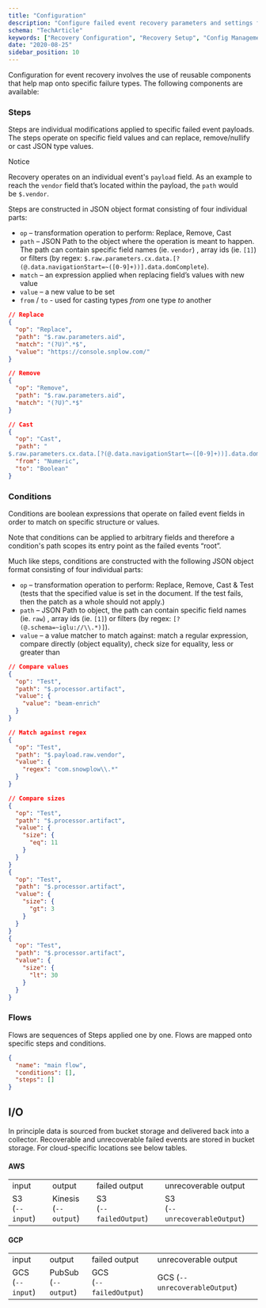 ```yaml
---
title: "Configuration"
description: "Configure failed event recovery parameters and settings for optimal data quality restoration workflows."
schema: "TechArticle"
keywords: ["Recovery Configuration", "Recovery Setup", "Config Management", "Recovery Settings", "Configuration Guide", "Setup Process"]
date: "2020-08-25"
sidebar_position: 10
---
```


Configuration for event recovery involves the use of reusable components that help map onto specific failure types. The following components are available:

### Steps

Steps are individual modifications applied to specific failed event payloads. The steps operate on specific field values and can replace, remove/nullify or cast JSON type values.

Notice

Recovery operates on an individual event's `payload` field. As an example to reach the `vendor` field that’s located within the payload, the `path` would be `$.vendor`.

Steps are constructed in JSON object format consisting of four individual parts:

- `op` – transformation operation to perform: Replace, Remove, Cast
- `path` – JSON Path to the object where the operation is meant to happen. The path can contain specific field names (ie. `vendor`) , array ids (ie. `[1]`) or filters (by regex: `$.raw.parameters.cx.data.[?(@.data.navigationStart=~([0-9]+))].data.domComplete`).
- `match` – an expression applied when replacing field’s values with new value
- `value` – a new value to be set
- `from` / `to` - used for casting types _from_ one type _to_ another

```json
// Replace
{
  "op": "Replace",
  "path": "$.raw.parameters.aid",
  "match": "(?U)^.*$",
  "value": "https://console.snplow.com/"
}

// Remove
{
  "op": "Remove",
  "path": "$.raw.parameters.aid",
  "match": "(?U)^.*$"
}

// Cast
{
  "op": "Cast",
  "path": "
$.raw.parameters.cx.data.[?(@.data.navigationStart=~([0-9]+))].data.domComplete",
  "from": "Numeric",
  "to": "Boolean"
}
```

### Conditions

Conditions are boolean expressions that operate on failed event fields in order to match on specific structure or values.

Note that conditions can be applied to arbitrary fields and therefore a condition's path scopes its entry point as the failed events “root”.

Much like steps, conditions are constructed with the following JSON object format consisting of four individual parts:

- `op` – transformation operation to perform: Replace, Remove, Cast & Test (tests that the specified value is set in the document. If the test fails, then the patch as a whole should not apply.)
- `path` – JSON Path to object, the path can contain specific field names (ie. `raw`) , array ids (ie. `[1]`) or filters (by regex: `[?(@.schema=~iglu://\\.*)]`).
- `value` – a value matcher to match against: match a regular expression, compare directly (object equality), check size for equality, less or greater than

```json
// Compare values
{
  "op": "Test",
  "path": "$.processor.artifact",
  "value": {
    "value": "beam-enrich"
  }
}

// Match against regex
{
  "op": "Test",
  "path": "$.payload.raw.vendor",
  "value": {
    "regex": "com.snowplow\\.*"
  }
}

// Compare sizes
{
  "op": "Test",
  "path": "$.processor.artifact",
  "value": {
    "size": {
      "eq": 11
    }
  }
}
{
  "op": "Test",
  "path": "$.processor.artifact",
  "value": {
    "size": {
      "gt": 3
    }
  }
}
{
  "op": "Test",
  "path": "$.processor.artifact",
  "value": {
    "size": {
      "lt": 30
    }
  }
}
```

### Flows

Flows are sequences of Steps applied one by one. Flows are mapped onto specific steps and conditions.

```json
{
  "name": "main flow",
  "conditions": [],
  "steps": []
}
```

## I/O

In principle data is sourced from bucket storage and delivered back into a collector. Recoverable and unrecoverable failed events are stored in bucket storage. For cloud-specific locations see below tables.

#### AWS

<table><tbody><tr><td>input</td><td>output</td><td>failed output</td><td>unrecoverable output</td></tr><tr><td>S3<br/>(<code>--input</code>)</td><td>Kinesis<br/>(<code>--output</code>)</td><td>S3<br/>(<code>--failedOutput</code>)</td><td>S3<br/>(<code>--unrecoverableOutput</code>)</td></tr></tbody></table>

#### GCP

<table><tbody><tr><td>input</td><td>output</td><td>failed output</td><td>unrecoverable output</td></tr><tr><td>GCS<br/>(<code>--input</code>)</td><td>PubSub<br/>(<code>--output</code>)</td><td>GCS<br/>(<code>--failedOutput</code>)</td><td>GCS (<code>--unrecoverableOutput</code>)</td></tr></tbody></table>
